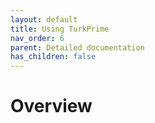 ```yaml
---
layout: default
title: Using TurkPrime
nav_order: 6
parent: Detailed documentation
has_children: false
---
```


# Overview
